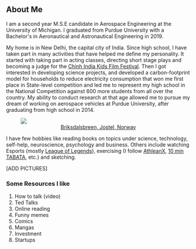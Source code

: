 ## About Me

I am a second year M.S.E candidate in Aerospace Engineering at the University of Michigan. I graduated from Purdue University with a Bachelor's in Aeronautical and Astronautical Engineering in 2019.

My home is in New Delhi, the capital city of India. Since high school, I have taken part in many activities that have helped me define my personality. It started with taking part in acting classes, directing short stage plays and becoming a judge for the [Chinh India Kids Film Festival](www.chinh.in). Then I got interested in developing science projects, and developed a carbon-footprint model for households to reduce electricity consumption that won me first place in State-level competition and led me to represent my high school in the National Competition against 600 more students from all over the country. My ability to conduct research at that age allowed me to pursue my dream of working on aerospace vehicles at Purdue University, after graduating from high school in 2014.

<p><a href="https://www.fjordnorway.com/top-attractions/briksdalsbreen">
  <figure>
    <img src="images/about_back.png"/>
    <figcaption><center>Briksdalsbreen, Jostel, Norway</center></figcaption>
  </figure>
</a></p>

I have few hobbies like reading books on topics under science, technology, self-help, neuroscience, psychology and business. Others include watching Esports (mostly [League of Legends](https://lolesports.com/)), exercising (I follow [AthleanX](https://www.youtube.com/user/JDCav24), [10 min TABATA](https://www.youtube.com/watch?v=L1kS5I99dlM), etc.) and sketching.

[ADD PICTURES]

### Some Resources I like
1. How to talk (video)
2. Ted Talks
3. Online reading
4. Funny memes
5. Comics
6. Mangas
7. Investment
8. Startups
